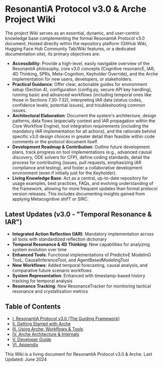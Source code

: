 # ResonantiA Protocol v3.0 & Arche Project Wiki

<!--
Instruction for AI Assistant (e.g., Cursor) or Keyholder populating the Wiki:
This introductory text should be placed on the Wiki's main/home page or as a preface to the Wiki section.
It sets the stage for the entire documentation effort.
-->

The project Wiki serves as an essential, dynamic, and user-centric knowledge base complementing the formal ResonantiA Protocol v3.0 document. Hosted directly within the repository platform (GitHub Wiki, Hugging Face Hub Community Tab/Wiki features, or a dedicated documentation site), its primary objectives are:

*   **Accessibility**: Provide a high-level, easily navigable overview of the ResonantiA philosophy, core v3.0 concepts (Cognitive resonancE, IAR, 4D Thinking, SPRs, Meta-Cognition, Keyholder Override), and the Arche implementation for new users, developers, or stakeholders.
*   **Practical Guidance**: Offer clear, actionable guides for environment setup (Section 4), configuration (config.py, secure API key handling), running basic and advanced workflows (including temporal ones like those in Sections 7.30-7.32), interpreting IAR data (status codes, confidence levels, potential issues), and troubleshooting common issues.
*   **Architectural Elaboration**: Document the system's architecture, design patterns, data flows (especially context and IAR propagation within the Core Workflow Engine), tool integration requirements (including the mandatory IAR implementation for all actions), and the rationale behind specific v3.0 design choices in greater detail than feasible within code comments or the protocol document itself.
*   **Development Roadmap & Contribution**: Outline future development plans, track progress on tool implementations (e.g., advanced causal discovery, ODE solvers for CFP), define coding standards, detail the process for contributing (issues, pull requests, emphasizing IAR compliance and testing), and foster a collaborative development environment (even if initially just for the Keyholder).
*   **Living Knowledge Base**: Act as a central, up-to-date repository for usage examples, best practices, FAQs, and evolving understanding of the framework, allowing for more frequent updates than formal protocol version releases. This includes documenting insights gained from applying Metacognitive shifT or SIRC.

## Latest Updates (v3.0 - "Temporal Resonance & IAR")

* **Integrated Action Reflection (IAR)**: Mandatory implementation across all tools with standardized reflection dictionary
* **Temporal Resonance & 4D Thinking**: New capabilities for analyzing system evolution over time
* **Enhanced Tools**: Functional implementations of PredictivE ModelinG TooL, CausalInferenceTool, and AgentBasedModelingTool
* **New Workflows**: Added temporal forecasting, causal analysis, and comparative future scenario workflows
* **System Representation**: Enhanced with timestamp-based history tracking for temporal analysis
* **Resonance Tracking**: New ResonanceTracker for monitoring tactical resonance and crystallization metrics

## Table of Contents

*   [I. ResonantiA Protocol v3.0 (The Guiding Framework)](./01_ResonantiA_Protocol_v3_0/README.md)
*   [II. Getting Started with Arche](./02_Getting_Started_with_Arche/README.md)
*   [III. Using Arche: Workflows & Tools](./03_Using_Arche_Workflows_And_Tools/README.md)
*   [IV. Arche Architecture & Internals](./04_Arche_Architecture_And_Internals/README.md)
*   [V. Developer Guide](./05_Developer_Guide/README.md)
*   [VI. Appendix](./06_Appendix/README.md)

This Wiki is a living document for ResonantiA Protocol v3.0 & Arche.
Last Updated: June 2024 